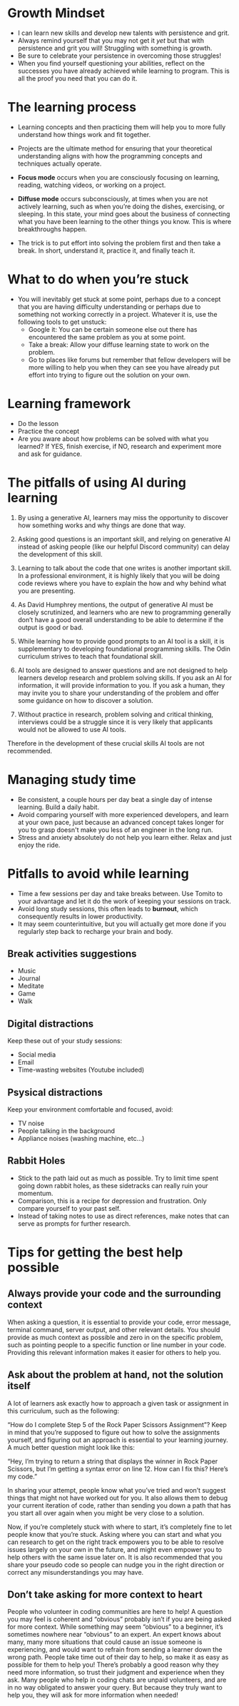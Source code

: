 # Growth Mindset

-   I can learn new skills and develop new talents with persistence and grit.
-   Always remind yourself that you may not get it _yet_ but that with persistence and grit you will! Struggling with something is growth.
-   Be sure to celebrate your persistence in overcoming those struggles!
-   When you find yourself questioning your abilities, reflect on the successes you have already achieved while learning to program. This is all the proof you need that you can do it.

# The learning process

-   Learning concepts and then practicing them will help you to more fully understand how things work and fit together.

-   Projects are the ultimate method for ensuring that your theoretical understanding aligns with how the programming concepts and techniques actually operate.

-   **Focus mode** occurs when you are consciously focusing on learning, reading, watching videos, or working on a project.

-   **Diffuse mode** occurs subconsciously, at times when you are not actively learning, such as when you’re doing the dishes, exercising, or sleeping. In this state, your mind goes about the business of connecting what you have been learning to the other things you know. This is where breakthroughs happen.

-   The trick is to put effort into solving the problem first and then take a break. In short, understand it, practice it, and finally teach it.

# What to do when you’re stuck

-   You will inevitably get stuck at some point, perhaps due to a concept that you are having difficulty understanding or perhaps due to something not working correctly in a project. Whatever it is, use the following tools to get unstuck:
    -   Google it: You can be certain someone else out there has encountered the same problem as you at some point.
    -   Take a break: Allow your diffuse learning state to work on the problem.
    -   Go to places like forums but remember that fellow developers will be more willing to help you when they can see you have already put effort into trying to figure out the solution on your own.

# Learning framework

-   Do the lesson
-   Practice the concept
-   Are you aware about how problems can be solved with what you learned? If YES, finish exercise, if NO, research and experiment more and ask for guidance.

# The pitfalls of using AI during learning

1. By using a generative AI, learners may miss the opportunity to discover how something works and why things are done that way.

2. Asking good questions is an important skill, and relying on generative AI instead of asking people (like our helpful Discord community) can delay the development of this skill.

3. Learning to talk about the code that one writes is another important skill. In a professional environment, it is highly likely that you will be doing code reviews where you have to explain the how and why behind what you are presenting.

4. As David Humphrey mentions, the output of generative AI must be closely scrutinized, and learners who are new to programming generally don’t have a good overall understanding to be able to determine if the output is good or bad.

5. While learning how to provide good prompts to an AI tool is a skill, it is supplementary to developing foundational programming skills. The Odin curriculum strives to teach that foundational skill.

6. AI tools are designed to answer questions and are not designed to help learners develop research and problem solving skills. If you ask an AI for information, it will provide information to you. If you ask a human, they may invite you to share your understanding of the problem and offer some guidance on how to discover a solution.

7. Without practice in research, problem solving and critical thinking, interviews could be a struggle since it is very likely that applicants would not be allowed to use AI tools.

Therefore in the development of these crucial skills AI tools are not recommended.

# Managing study time

-   Be consistent, a couple hours per day beat a single day of intense learning. Build a daily habit.
-   Avoid comparing yourself with more experienced developers, and learn at your own pace, just because an advanced concept takes longer for you to grasp doesn't make you less of an engineer in the long run.
-   Stress and anxiety absolutely do not help you learn either. Relax and just enjoy the ride.

# Pitfalls to avoid while learning

-   Time a few sessions per day and take breaks between. Use Tomito to your advantage and let it do the work of keeping your sessions on track.
-   Avoid long study sessions, this often leads to **burnout**, which consequently results in lower productivity.
-   It may seem counterintuitive, but you will actually get more done if you regularly step back to recharge your brain and body.

## Break activities suggestions

-   Music
-   Journal
-   Meditate
-   Game
-   Walk

## Digital distractions

Keep these out of your study sessions:

-   Social media
-   Email
-   Time-wasting websites (Youtube included)

## Psysical distractions

Keep your environment comfortable and focused, avoid:

-   TV noise
-   People talking in the background
-   Appliance noises (washing machine, etc...)

## Rabbit Holes

-   Stick to the path laid out as much as possible. Try to limit time spent going down rabbit holes, as these sidetracks can really ruin your momentum.
-   Comparison, this is a recipe for depression and frustration. Only compare yourself to your past self.
-   Instead of taking notes to use as direct references, make notes that can serve as prompts for further research.

# Tips for getting the best help possible

## Always provide your code and the surrounding context

When asking a question, it is essential to provide your code, error message, terminal command, server output, and other relevant details. You should provide as much context as possible and zero in on the specific problem, such as pointing people to a specific function or line number in your code. Providing this relevant information makes it easier for others to help you.

## Ask about the problem at hand, not the solution itself

A lot of learners ask exactly how to approach a given task or assignment in this curriculum, such as the following:

“How do I complete Step 5 of the Rock Paper Scissors Assignment”?
Keep in mind that you’re supposed to figure out how to solve the assignments yourself, and figuring out an approach is essential to your learning journey. A much better question might look like this:

“Hey, I’m trying to return a string that displays the winner in Rock Paper Scissors, but I’m getting a syntax error on line 12. How can I fix this? Here’s my code.”

In sharing your attempt, people know what you’ve tried and won’t suggest things that might not have worked out for you. It also allows them to debug your current iteration of code, rather than sending you down a path that has you start all over again when you might be very close to a solution.

Now, if you’re completely stuck with where to start, it’s completely fine to let people know that you’re stuck. Asking where you can start and what you can research to get on the right track empowers you to be able to resolve issues largely on your own in the future, and might even empower you to help others with the same issue later on. It is also recommended that you share your pseudo code so people can nudge you in the right direction or correct any misunderstandings you may have.

## Don’t take asking for more context to heart

People who volunteer in coding communities are here to help! A question you may feel is coherent and “obvious” probably isn’t if you are being asked for more context. While something may seem “obvious” to a beginner, it’s sometimes nowhere near “obvious” to an expert. An expert knows about many, many more situations that could cause an issue someone is experiencing, and would want to refrain from sending a learner down the wrong path. People take time out of their day to help, so make it as easy as possible for them to help you! There’s probably a good reason why they need more information, so trust their judgment and experience when they ask. Many people who help in coding chats are unpaid volunteers, and are in no way obligated to answer your query. But because they truly want to help you, they will ask for more information when needed!
